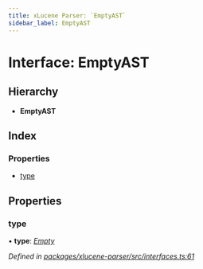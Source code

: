```yaml
---
title: xLucene Parser: `EmptyAST`
sidebar_label: EmptyAST
---
```


# Interface: EmptyAST

## Hierarchy

* **EmptyAST**

## Index

### Properties

* [type](emptyast.md#type)

## Properties

###  type

• **type**: *[Empty](../enums/asttype.md#empty)*

*Defined in [packages/xlucene-parser/src/interfaces.ts:61](https://github.com/terascope/teraslice/blob/653cf7530/packages/xlucene-parser/src/interfaces.ts#L61)*
